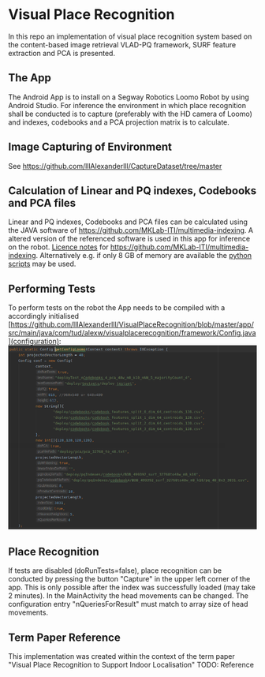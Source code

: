 # Visual Place Recognition
In this repo an implementation of visual place recognition system based on the content-based image retrieval VLAD-PQ framework, SURF feature extraction and PCA is presented.

## The App
The Android App is to install on a Segway Robotics Loomo Robot by using Android Studio.
For inference the environment in which place recognition shall be conducted is to capture (preferably with the HD camera of Loomo) and indexes, codebooks and a PCA projection matrix is to calculate.

## Image Capturing of Environment 
See https://github.com/lllAlexanderlll/CaptureDataset/tree/master

## Calculation of Linear and PQ indexes, Codebooks and PCA files
Linear and PQ indexes, Codebooks and PCA files can be calculated using the JAVA software of https://github.com/MKLab-ITI/multimedia-indexing.
A altered version of the referenced software is used in this app for inference on the robot.
[Licence notes](https://github.com/lllAlexanderlll/VisualPlaceRecognition/blob/master/app/src/main/java/gr/iti/mklab/visual/License.md) for https://github.com/MKLab-ITI/multimedia-indexing.
Alternatively e.g. if only 8 GB of memory are available the [python scripts](https://github.com/lllAlexanderlll/VisualPlaceRecognition/tree/master/app/src/main/python) may be used.

## Performing Tests
To perform tests on the robot the App needs to be compiled with a accordingly initialised [https://github.com/lllAlexanderlll/VisualPlaceRecognition/blob/master/app/src/main/java/com/tud/alexw/visualplacerecognition/framework/Config.java](configuration):
![Example configuration image](https://github.com/lllAlexanderlll/VisualPlaceRecognition/blob/master/images/config.png)

## Place Recognition
If tests are disabled (doRunTests=false), place recognition can be conducted by pressing the button "Capture" in the upper left corner of the app. This is only possible after the index was successfully loaded (may take 2 minutes).
In the MainActivity the head movements can be changed. The configuration entry "nQueriesForResult" must match to array size of head movements.

## Term Paper Reference
This implementation was created within the context of the term paper "Visual Place Recognition to Support Indoor Localisation" TODO: Reference
